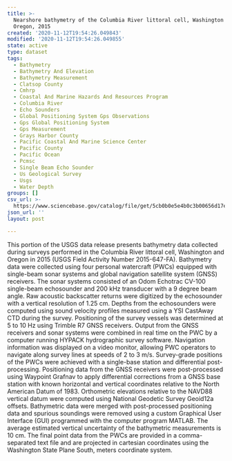 ```yaml
---
title: >-
  Nearshore bathymetry of the Columbia River littoral cell, Washington and
  Oregon, 2015
created: '2020-11-12T19:54:26.049843'
modified: '2020-11-12T19:54:26.049855'
state: active
type: dataset
tags:
  - Bathymetry
  - Bathymetry And Elevation
  - Bathymetry Measurement
  - Clatsop County
  - Cmhrp
  - Coastal And Marine Hazards And Resources Program
  - Columbia River
  - Echo Sounders
  - Global Positioning System Gps Observations
  - Gps Global Positioning System
  - Gps Measurement
  - Grays Harbor County
  - Pacific Coastal And Marine Science Center
  - Pacific County
  - Pacific Ocean
  - Pcmsc
  - Single Beam Echo Sounder
  - Us Geological Survey
  - Usgs
  - Water Depth
groups: []
csv_url: >-
  https://www.sciencebase.gov/catalog/file/get/5cb0b0e5e4b0c3b00656d17e?name=crlc15_bathy.csv
json_url: ''
layout: post

---
```

This portion of the USGS data release presents bathymetry data collected during surveys performed in the Columbia River littoral cell, Washington and Oregon in 2015 (USGS Field Activity Number 2015-647-FA). Bathymetry data were collected using four personal watercraft (PWCs) equipped with single-beam sonar systems and global navigation satellite system (GNSS) receivers. The sonar systems consisted of an Odom Echotrac CV-100 single-beam echosounder and 200 kHz transducer with a 9 degree beam angle. Raw acoustic backscatter returns were digitized by the echosounder with a vertical resolution of 1.25 cm. Depths from the echosounders were computed using sound velocity profiles measured using a YSI CastAway CTD during the survey. Positioning of the survey vessels was determined at 5 to 10 Hz using Trimble R7 GNSS receivers. Output from the GNSS receivers and sonar systems were combined in real time on the PWC by a computer running HYPACK hydrographic survey software. Navigation information was displayed on a video monitor, allowing PWC operators to navigate along survey lines at speeds of 2 to 3 m/s. Survey-grade positions of the PWCs were achieved with a single-base station and differential post-processing. Positioning data from the GNSS receivers were post-processed using Waypoint Grafnav to apply differential corrections from a GNSS base station with known horizontal and vertical coordinates relative to the North American Datum of 1983. Orthometric elevations relative to the NAVD88 vertical datum were computed using National Geodetic Survey Geoid12a offsets. Bathymetric data were merged with post-processed positioning data and spurious soundings were removed using a custom Graphical User Interface (GUI) programmed with the computer program MATLAB. The average estimated vertical uncertainty of the bathymetric measurements is 10 cm. The final point data from the PWCs are provided in a comma-separated text file and are projected in cartesian coordinates using the Washington State Plane South, meters coordinate system.
